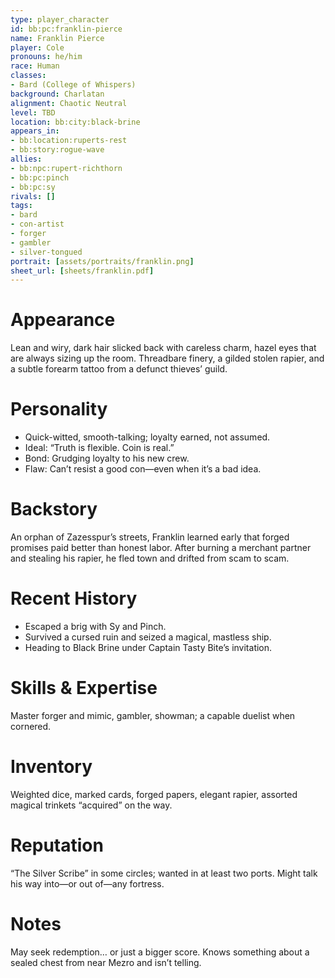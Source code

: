 ```yaml
---
type: player_character
id: bb:pc:franklin-pierce
name: Franklin Pierce
player: Cole
pronouns: he/him
race: Human
classes:
- Bard (College of Whispers)
background: Charlatan
alignment: Chaotic Neutral
level: TBD
location: bb:city:black-brine
appears_in:
- bb:location:ruperts-rest
- bb:story:rogue-wave
allies:
- bb:npc:rupert-richthorn
- bb:pc:pinch
- bb:pc:sy
rivals: []
tags:
- bard
- con-artist
- forger
- gambler
- silver-tongued
portrait: [assets/portraits/franklin.png]
sheet_url: [sheets/franklin.pdf]
---
```

# Appearance
Lean and wiry, dark hair slicked back with careless charm, hazel eyes that are always sizing up the room. Threadbare finery, a gilded stolen rapier, and a subtle forearm tattoo from a defunct thieves’ guild.

# Personality
- Quick-witted, smooth-talking; loyalty earned, not assumed.  
- Ideal: “Truth is flexible. Coin is real.”  
- Bond: Grudging loyalty to his new crew.  
- Flaw: Can’t resist a good con—even when it’s a bad idea.

# Backstory
An orphan of Zazesspur’s streets, Franklin learned early that forged promises paid better than honest labor. After burning a merchant partner and stealing his rapier, he fled town and drifted from scam to scam.

# Recent History
- Escaped a brig with Sy and Pinch.  
- Survived a cursed ruin and seized a magical, mastless ship.  
- Heading to Black Brine under Captain Tasty Bite’s invitation.

# Skills & Expertise
Master forger and mimic, gambler, showman; a capable duelist when cornered.

# Inventory
Weighted dice, marked cards, forged papers, elegant rapier, assorted magical trinkets “acquired” on the way.

# Reputation
“The Silver Scribe” in some circles; wanted in at least two ports. Might talk his way into—or out of—any fortress.

# Notes
May seek redemption… or just a bigger score. Knows something about a sealed chest from near Mezro and isn’t telling.
